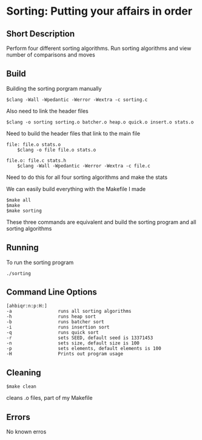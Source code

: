 # Sorting: Putting your affairs in order

## Short Description
Perform four different sorting algorithms. Run sorting algorithms and view number of comparisons and moves

## Build
Building the sorting porgram manually
```
$clang -Wall -Wpedantic -Werror -Wextra -c sorting.c
```
Also need to link the header files
```
$clang -o sorting sorting.o batcher.o heap.o quick.o insert.o stats.o
```
Need to build the header files that link to the main file
```
file: file.o stats.o
    $clang -o file file.o stats.o

file.o: file.c stats.h
    $clang -Wall -Wpedantic -Werror -Wextra -c file.c
```
Need to do this for all four sorting algorithms and make the stats

We can easily build everything with the Makefile I made
```
$make all
$make 
$make sorting
```
These three commands are equivalent and build the sorting program and all sorting algorithms

## Running
To run the sorting program
```
./sorting
```

## Command Line Options
```
[ahbiqr:n:p:H:]
-a                 runs all sorting algorithms
-h                 runs heap sort
-b                 runs batcher sort
-i                 runs insertion sort
-q                 runs quick sort
-r                 sets SEED, default seed is 13371453
-n                 sets size, default size is 100
-p                 sets elements, default elements is 100
-H                 Prints out program usage 
```

## Cleaning
```
$make clean
```
cleans .o files, part of my Makefile

## Errors
No known erros


